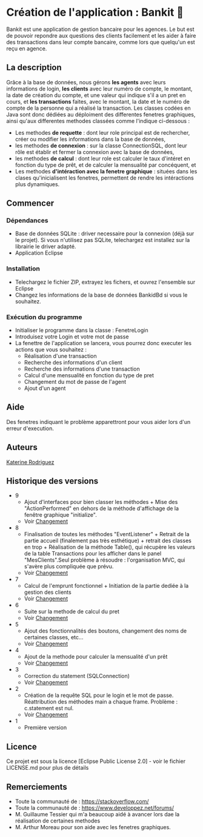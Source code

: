 # Création de l'application : Bankit 🏦

Bankit est une application de gestion bancaire pour les agences. Le but est de pouvoir repondre aux questions des clients facilement et les aider à faire des transactions dans leur compte bancaire, comme lors que quelqu'un est reçu en agence.

## La description

Grâce à la base de données, nous gérons **les agents** avec leurs informations de login, **les clients** avec leur numéro de compte, le montant, la date de création du compte, et une valeur qui indique s'il a un pret en cours, et **les transactions** faites, avec le montant, la date et le numéro de compte de la personne qui a réalisé la transaction.
Les classes codées en Java sont donc dédiées au déploiment des differentes fenetres graphiques, ainsi qu'aux differentes methodes classées comme l'indique ci-dessous :
* Les methodes **de requette** : dont leur role principal est de rechercher, créer ou modifier les informations dans la base de données,
* les methodes **de connexion** : sur la classe ConnectionSQL, dont leur rôle est établir et fermer la connexion avec la base de données,
* les methodes **de calcul** : dont leur role est calculer le taux d'intéret en fonction du type de prêt, et de calculer la mensualité par concéquent, et
* Les methodes **d'intéraction avec la fenetre graphique** : situées dans les clases qu'inicialisent les fenetres, permettent de rendre les intéractions plus dynamiques.

## Commencer

### Dépendances

* Base de données SQLite : driver necessaire pour la connexion (déjà sur le projet). Si vous n'utilisez pas SQLite, telechargez est installez sur la librairie le driver adapté.
* Application Eclipse

### Installation

* Telechargez le fichier ZIP, extrayez les fichers, et ouvrez l'ensemble sur Eclipse
* Changez les informations de la base de données BankidBd si vous le souhaitez.

### Exécution du programme

* Initialiser le programme dans la classe : FenetreLogin
* Introduisez votre Login et votre mot de passe
* La fenettre de l'application se lancera, vous pourrez donc executer les actions que vous souhaitez :
    * Réalisation d'une transaction
    * Recherche des informations d'un client
    * Recherche des informations d'une transaction
    * Calcul d'une mensualité en fonction du type de pret
    * Changement du mot de passe de l'agent
    * Ajout d'un agent

## Aide

Des fenetres indiquant le problème apparettront pour vous aider lors d'un erreur d'execution.

## Auteurs

[Katerine Rodriguez](https://www.linkedin.com/in/katerine-rodriguez/)

## Historique des versions

* 9
    * Ajout d'interfaces pour bien classer les méthodes + Mise des "ActionPerformed" en dehors de la méthode d'affichage de la fenêtre graphique "initialize".
    * Voir [Changement](https://github.com/rodrigka/Bankit/commit/bb536da842de4826ec7336f6632038d1ec3e5a41)
* 8
    * Finalisation de toutes les méthodes "EventListener" + Retrait de la partie accueil (finalement pas très esthétique) + retrait des classes en trop + Réalisation de la méthode Table(), qui récupère les valeurs de la table Transactions pour les afficher dans le panel "MesClients".Seul problème à résoudre : l'organisation MVC, qui s'avère plus compliquée que prévu.
    * Voir [Changement](https://github.com/rodrigka/Bankit/commit/a393dd73b22f1b0416d97f2474c69f4070937db1)
* 7
    * Calcul de l'emprunt fonctionnel + Initiation de la partie dediée à la gestion des clients
    * Voir [Changement](https://github.com/rodrigka/Bankit/commit/0a0bd4419d4c7cf332e6fe478703888958bf6a06)
* 6
    * Suite sur la methode de calcul du pret
    * Voir [Changement](https://github.com/rodrigka/Bankit/commit/f1357332e75237e502f7cc3144603c6d9922c9ed)
* 5
    * Ajout des fonctionnalités des boutons, changement des noms de certaines classes, etc...
    * Voir [Changement](https://github.com/rodrigka/Bankit/commit/54dfa873f12251e049d52e663bd0817d891f313a)
* 4
    * Ajout de la methode pour calculer la mensualité d'un prêt
    * Voir [Changement](https://github.com/rodrigka/Bankit/commit/09a61887f48cdd13607c59724521b95ab971debd)
* 3
    * Correction du statement (SQLConnection)
    * Voir [Changement](https://github.com/rodrigka/Bankit/commit/02c9edf253ebdc8f3efbf74c858ace5d2a13043e)
* 2
    * Création de la requête SQL pour le login et le mot de passe. Réattribution des méthodes main a chaque frame. Problème : c.statement est nul.
    * Voir [Changement](https://github.com/rodrigka/Bankit/commit/b7a473da0d4bca461d054a35a66359374e0fc3b0)
* 1
    * Première version

## Licence

Ce projet est sous la licence [Eclipse Public License 2.0] - voir le fichier LICENSE.md pour plus de détails

## Remerciements

* Toute la communauté de  : https://stackoverflow.com/ 
* Toute la communauté de  : https://www.developpez.net/forums/
* M. Guillaume Tessier qui m'a beaucoup aidé à avancer lors dae la réalisation de certaines methodes
* M. Arthur Moreau pour son aide avec les fenetres graphiques.
